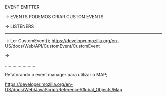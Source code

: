 EVENT EMITTER

-> EVENTS
PODEMOS CRIAR CUSTOM EVENTS.

-> LISTENERS

---

-> Ler CustomEvent(); https://developer.mozilla.org/en-US/docs/Web/API/CustomEvent/CustomEvent

->

........................

Refatorando o event manager para utilizar o MAP;

https://developer.mozilla.org/en-US/docs/Web/JavaScript/Reference/Global_Objects/Map
